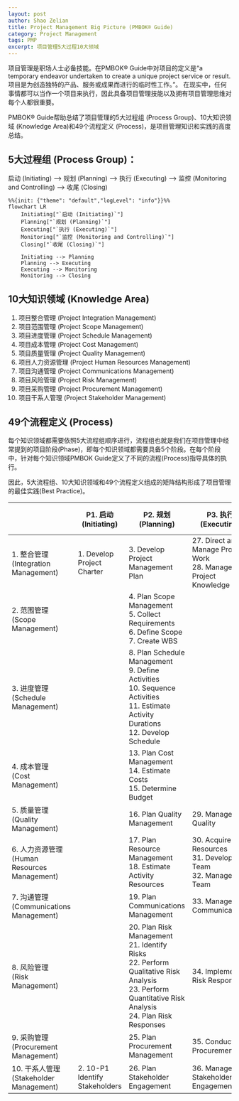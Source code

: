 ```yaml
---
layout: post
author: Shao Zelian
title: Project Management Big Picture (PMBOK® Guide)
category: Project Management
tags: PMP
excerpt: 项目管理5大过程10大领域
---
```


项目管理是职场人士必备技能。在PMBOK® Guide中对项目的定义是“a temporary endeavor undertaken to create a unique project service or result. 项目是为创造独特的产品、服务或成果而进行的临时性工作。”。
在现实中，任何事情都可以当作一个项目来执行，因此具备项目管理技能以及拥有项目管理思维对每个人都很重要。

PMBOK® Guide帮助总结了项目管理的<span class="highlight">5大过程组 (Process Group)</span>、<span class="highlight">10大知识领域 (Knowledge Area)</span>和<span class="highlight">49个流程定义 (Process)</span>，是项目管理知识和实践的高度总结。

## **5大过程组 (Process Group)：**

启动 (Initiating) --> 规划 (Planning) --> 执行 (Executing) --> 监控 (Monitoring and Controlling) --> 收尾 (Closing)

```mermaid
%%{init: {"theme": "default","logLevel": "info"}}%%
flowchart LR
    Initiating["`启动 (Initiating)`"]
    Planning["`规划 (Planning)`"]
    Executing["`执行 (Executing)`"]
    Monitoring["`监控 (Monitoring and Controlling)`"]
    Closing["`收尾 (Closing)`"]

    Initiating --> Planning
    Planning --> Executing
    Executing --> Monitoring
    Monitoring --> Closing

```

## **10大知识领域 (Knowledge Area)**
1. 项目整合管理 (Project Integration Management)
2. 项目范围管理 (Project Scope Management)
3. 项目进度管理 (Project Schedule Management)
4. 项目成本管理 (Project Cost Management)
5. 项目质量管理 (Project Quality Management)
6. 项目人力资源管理 (Project Human Resources Management)
7. 项目沟通管理 (Project Communications Management)
8. 项目风险管理 (Project Risk Management)
9. 项目采购管理 (Project Procurement Management)
10. 项目干系人管理 (Project Stakeholder Management)

## **49个流程定义 (Process)**

每个知识领域都需要依照5大流程组顺序进行，流程组也就是我们在项目管理中经常提到的项目阶段(Phase)，即每个知识领域都需要具备5个阶段。在每个阶段中，针对每个知识领域PMBOK Guide定义了不同的流程(Process)指导具体的执行。

因此，5大流程组、10大知识领域和49个流程定义组成的矩阵结构形成了项目管理的最佳实践(Best Practice)。

<div class="special__table"></div>

&nbsp;                                          | P1. 启动<br/>(Initiating)                          | P2. 规划<br/>(Planning)                                                                                                                                                                                                                                                    | P3. 执行<br/>(Executing)                                                                                                       | P4. 监控<br/>(Monitoring and Controlling)                                                                                | P5. 收尾<br/>(Closing)
----------                                      |----------                                          |----------                                                                                                                                                                                                                                                                 |----------                                                                                                                     |----------                                                                                                                |----------
1. 整合管理<br/>(Integration Management)         | <a name="1-P1">1. Develop Project Charter</a>      | <a name="1-P2">3. Develop Project Management Plan</a>                                                                                                                                                                                                                     | <a name="1-P3-1">27. Direct and Manage Project Work</a><br/><a name="1-P3-2">28. Manage Project Knowledge</a>                 | <a name="1-P4-1">37. Monitor and Control Project Work</a><br/><a name="1-P4-2">38. Perform Integrated Change Control</a> | <a name="1-P5">49. Close Project or Phase</a>
2. 范围管理<br/>(Scope Management)               |                                                    | <a name="2-P2-1">4. Plan Scope Management</a><br/><a name="2-P2-2">5. Collect Requirements</a><br/><a name="2-P2-3">6. Define Scope</a><br/><a name="2-P2-4">7. Create WBS</a>                                                                                            |                                                                                                                               | <a name="2-P4-1">39. Validate Scope</a><br/><a name="2-P4-2">40. Control Scope</a>                                       | 
3. 进度管理<br/>(Schedule Management)            |                                                    | <a name="3-P2-1">8. Plan Schedule Management</a><br/> <a name="3-P2-2">9. Define Activities</a><br/> <a name="3-P2-3">10. Sequence Activities</a><br/> <a name="3-P2-4">11. Estimate Activity Durations</a><br/> <a name="3-P2-5">12. Develop Schedule                    |                                                                                                                               | <a name="3-P4">41. Control Schedule</a>                                                                                  |  
4. 成本管理<br/>(Cost Management)                |                                                    | <a name="4-P2-1">13. Plan Cost Management</a><br/><a name="4-P2-2">14. Estimate Costs</a><br/><a name="4-P2-3">15. Determine Budget</a>                                                                                                                                   |                                                                                                                               | <a name="4-P4">42. Control Costs</a>                                                                                     | 
5. 质量管理<br/>(Quality Management)             |                                                    | <a name="5-P2">16. Plan Quality Management</a>                                                                                                                                                                                                                            | <a name="5-P3">29. Manage Quality</a>                                                                                         | <a name="5-P4">43. Control Quality</a>                                                                                   | 
6. 人力资源管理<br/>(Human Resources Management)  |                                                    | <a name="6-P2-1">17. Plan Resource Management</a><br/><a name="6-P2-2">18. Estimate Activity Resources</a>                                                                                                                                                                | <a name="6-P3-1">30. Acquire Resources</a><br/><a name="6-P3-2">31. Develop Team</a><br/><a name="6-P3-3">32. Manage Team</a> | <a name="6-P4">44. Control Resources</a>                                                                                 | 
7. 沟通管理<br/>(Communications Management)      |                                                    | <a name="7-P2">19. Plan Communications Management</a><br/>                                                                                                                                                                                                                | <a name="7-P3">33. Manage Communications</a>                                                                                   | <a name="7-P4">45. Monitor Communications</a>                                                                           | 
8. 风险管理<br/>(Risk Management)                |                                                    | <a name="8-P2-1">20. Plan Risk Management</a><br/><a name="8-P2-2">21. Identify Risks</a><br/><a name="8-P2-3">22. Perform Qualitative Risk Analysis</a><br/><a name="8-P2-4">23. Perform Quantitative Risk Analysis</a><br/><a name="8-P2-5">24. Plan Risk Responses</a> | <a name="8-P3">34. Implement Risk Responses</a>                                                                                | <a name="8-P4">46. Monitor Risks</a>                                                                                    | 
9. 采购管理<br/>(Procurement Management)         |                                                    | <a name="9-P2">25. Plan Procurement Management</a>                                                                                                                                                                                                                        | <a name="9-P3">35. Conduct Procurements</a>                                                                                    | <a name="9-P4">47. Control Procurements</a>                                                                             | 
10. 干系人管理<br/>(Stakeholder Management)      | <a name="10-P1">2. 10-P1 Identify Stakeholders</a> | <a name="10-P2">26. Plan Stakeholder Engagement</a>                                                                                                                                                                                                                       | <a name="10-P3">36. Manage Stakeholder Engagement</a>                                                                          | <a name="10-P4">48. Monitor Stakeholder Engagement</a>                                                                   | 
